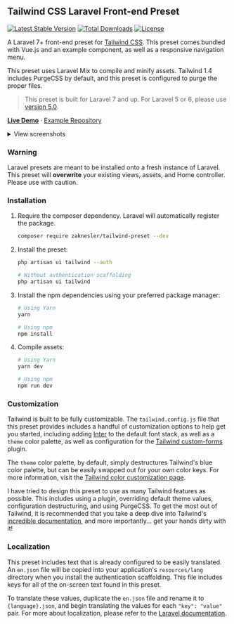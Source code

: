 ## Tailwind CSS Laravel Front-end Preset

[![Latest Stable Version](https://poser.pugx.org/zaknesler/tailwind-preset/v/stable)](https://packagist.org/packages/zaknesler/tailwind-preset) [![Total Downloads](https://poser.pugx.org/zaknesler/tailwind-preset/downloads)](https://packagist.org/packages/zaknesler/tailwind-preset) [![License](https://poser.pugx.org/zaknesler/tailwind-preset/license)](https://packagist.org/packages/zaknesler/tailwind-preset)

A Laravel 7+ front-end preset for [Tailwind CSS](https://tailwindcss.com). This preset comes bundled with Vue.js and an example component, as well as a responsive navigation menu.

This preset uses Laravel Mix to compile and minify assets. Tailwind 1.4 includes PurgeCSS by default, and this preset is configured to purge the proper files.

> This preset is built for Laravel 7 and up. For Laravel 5 or 6, please use [version 5.0](https://github.com/zaknesler/tailwind-preset/tree/a35309799e93fe384d16ead531add16b98b634e1).

**[Live Demo](https://preset.zaknesler.com)** &middot; [Example Repository](https://github.com/zaknesler/tw-preset-demo)

<details>
<summary>View screenshots</summary>

<img alt="Welcome page" src="https://user-images.githubusercontent.com/7189795/80769741-37d0d700-8b1c-11ea-9b16-e76fd8cde9f4.png">

<img alt="Login page" src="https://user-images.githubusercontent.com/7189795/80769744-399a9a80-8b1c-11ea-9caf-00783b9acc80.png">

<img alt="Home page" src="https://user-images.githubusercontent.com/7189795/80769745-3acbc780-8b1c-11ea-9010-25d38f9a3288.png">

</details>

### Warning
Laravel presets are meant to be installed onto a fresh instance of Laravel. This preset will **overwrite** your existing views, assets, and Home controller. Please use with caution.

### Installation

1. Require the composer dependency. Laravel will automatically register the package.

    ```bash
   composer require zaknesler/tailwind-preset --dev
    ```

2. Install the preset:

    ```bash
   php artisan ui tailwind --auth

   # Without authentication scaffolding
   php artisan ui tailwind
    ```


3. Install the npm dependencies using your preferred package manager:

    ```bash
   # Using Yarn
   yarn

   # Using npm
   npm install
    ```

4. Compile assets:

    ```bash
   # Using Yarn
   yarn dev

   # Using npm
   npm run dev
    ```

### Customization

Tailwind is built to be fully customizable. The `tailwind.config.js` file that this preset provides includes a handful of customization options to help get you started, including adding [Inter](https://fonts.google.com/specimen/Inter) to the default font stack, as well as a `theme` color palette, as well as configuration for the [Tailwind custom-forms](https://tailwindcss-custom-forms.netlify.app/) plugin.

The `theme` color palette, by default, simply destructures Tailwind's blue color palette, but can be easily swapped out for your own color keys. For more information, visit the [Tailwind color customization page](https://tailwindcss.com/docs/customizing-colors).

I have tried to design this preset to use as many Tailwind features as possible. This includes using a plugin, overriding default theme values, configuration destructuring, and using PurgeCSS. To get the most out of Tailwind, it is recommended that you take a deep dive into Tailwind's [incredible documentation](https://tailwindcss.com/docs/installation), and more importantly... get your hands dirty with it!

### Localization

This preset includes text that is already configured to be easily translated. An `en.json` file will be copied into your application's `resources/lang` directory when you install the authentication scaffolding. This file includes keys for all of the on-screen text found in this preset.

To translate these values, duplicate the `en.json` file and rename it to `{language}.json`, and begin translating the values for each `"key": "value"` pair. For more about localization, please refer to the [Laravel documentation](https://laravel.com/docs/6.x/localization).

